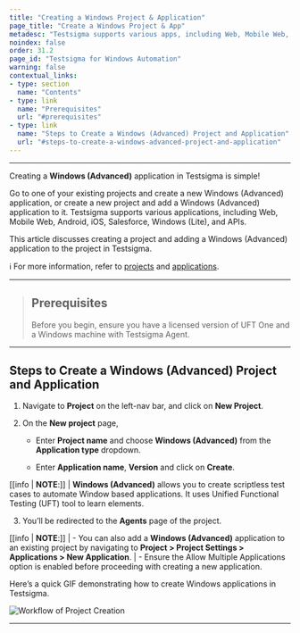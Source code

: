 ```yaml
---
title: "Creating a Windows Project & Application"
page_title: "Create a Windows Project & App"
metadesc: "Testsigma supports various apps, including Web, Mobile Web, Android, iOS, Salesforce, Windows, & APIs | This article discusses how to create a Windows Advanced app"
noindex: false
order: 31.2
page_id: "Testsigma for Windows Automation"
warning: false
contextual_links:
- type: section
  name: "Contents"
- type: link
  name: "Prerequisites"
  url: "#prerequisites"
- type: link
  name: "Steps to Create a Windows (Advanced) Project and Application"
  url: "#steps-to-create-a-windows-advanced-project-and-application"
---
```


---

Creating a **Windows (Advanced)** application in Testsigma is simple!

Go to one of your existing projects and create a new Windows (Advanced) application, or create a new project and add a Windows (Advanced) application to it. Testsigma supports various applications, including Web, Mobile Web, Android, iOS, Salesforce, Windows (Lite), and APIs.

This article discusses creating a project and adding a Windows (Advanced) application to the project in Testsigma. 

ℹ️ For more information, refer to [projects](https://testsigma.com/docs/projects/overview/) and [applications](https://testsigma.com/docs/projects/applications/). 

---

> ## **Prerequisites**
>
> Before you begin, ensure you have a licensed version of UFT One and a Windows machine with Testsigma Agent. 


---

## **Steps to Create a Windows (Advanced) Project and Application**

1. Navigate to **Project** on the left-nav bar, and click on **New Project**.

2. On the **New project** page,

   - Enter **Project name** and choose **Windows (Advanced)** from the **Application type** dropdown.

   - Enter **Application name**, **Version** and click on **Create**.

[[info | **NOTE**:]]
| **Windows (Advanced)** allows you to create scriptless test cases to automate Window based applications. It uses Unified Functional Testing (UFT) tool to learn elements.

3. You’ll be redirected to the **Agents** page of the project.

[[info | **NOTE**:]]
| - You can also add a **Windows (Advanced)** application to an existing project by navigating to **Project > Project Settings > Applications > New Application**. 
| - Ensure the Allow Multiple Applications option is enabled before proceeding with creating a new application. 


Here’s a quick GIF demonstrating how to create Windows applications in Testsigma.

![Workflow of Project Creation](https://s3.amazonaws.com/static-docs.testsigma.com/new_images/projects/applications/createwindowsapp.gif)

---